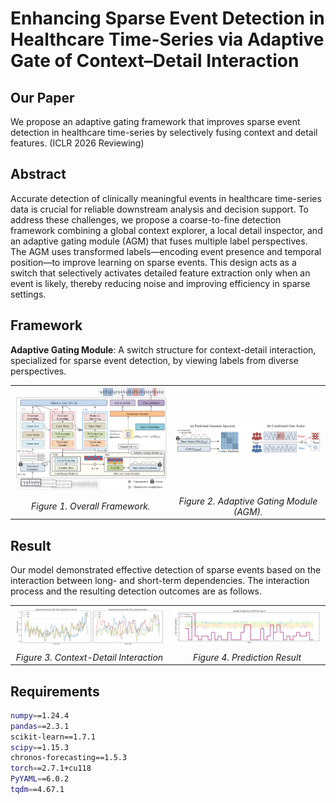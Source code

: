 # Enhancing Sparse Event Detection in Healthcare Time-Series via Adaptive Gate of Context–Detail Interaction

## Our Paper

We propose an adaptive gating framework that improves sparse event detection in healthcare time-series by selectively fusing context and detail features. (ICLR 2026 Reviewing)

## Abstract

Accurate detection of clinically meaningful events in healthcare time-series data is crucial for reliable downstream analysis and decision support.
To address these challenges, we propose a coarse-to-fine detection framework combining a global context explorer, a local detail inspector, and an adaptive gating module (AGM) that fuses multiple label perspectives. The AGM uses transformed labels—encoding event presence and temporal position—to improve learning on sparse events. This design acts as a switch that selectively activates detailed feature extraction only when an event is likely, thereby reducing noise and improving efficiency in sparse settings.

## Framework

**Adaptive Gating Module**: A switch structure for context-detail interaction, specialized for sparse event detection, by viewing labels from diverse perspectives.

<p align="center">
  <table>
    <!-- 1행: 이미지 2개 -->
    <tr>
      <td align="center">
        <img src="./fig/model.png" alt="model" width="400"/>
      </td>
      <td align="center">
        <img src="./fig/agm.png" alt="AGM" width="400"/>
      </td>
    </tr>
    <!-- 2행: 캡션 2개 -->
    <tr>
      <td align="center"><em>Figure 1. Overall Framework.</em></td>
      <td align="center"><em>Figure 2. Adaptive Gating Module (AGM).</em></td>
    </tr>
  </table>
</p>

## Result

Our model demonstrated effective detection of sparse events based on the interaction between long- and short-term dependencies. 
The interaction process and the resulting detection outcomes are as follows.

<p align="center">
  <table>
    <!-- 1행: 이미지 2개 -->
    <tr>
      <td align="center">
        <img src="./fig/interaction.png" alt="model" width="400"/>
      </td>
      <td align="center">
        <img src="./fig/prediction.png" alt="AGM" width="400"/>
      </td>
    </tr>
    <!-- 2행: 캡션 2개 -->
    <tr>
      <td align="center"><em>Figure 3. Context-Detail Interaction</em></td>
      <td align="center"><em>Figure 4. Prediction Result</em></td>
    </tr>
  </table>
</p>

## Requirements

```bash
numpy==1.24.4
pandas==2.3.1
scikit-learn==1.7.1
scipy==1.15.3
chronos-forecasting==1.5.3
torch==2.7.1+cu118
PyYAML==6.0.2
tqdm==4.67.1

